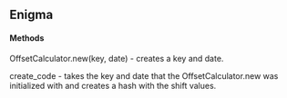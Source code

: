 ## Enigma

#### Methods
OffsetCalculator.new(key, date) - creates a key and date.

create_code - takes the key and date that the OffsetCalculator.new was initialized with and creates a hash with the shift values.
